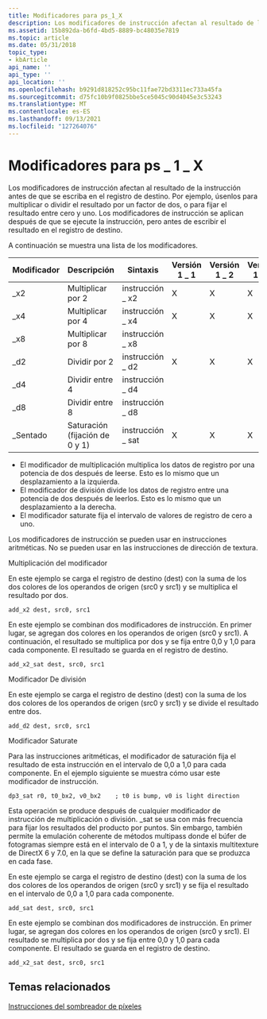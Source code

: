 ```yaml
---
title: Modificadores para ps_1_X
description: Los modificadores de instrucción afectan al resultado de la instrucción antes de que se escriba en el registro de destino. Obtenga información sobre los modificadores ps_1_X.
ms.assetid: 15b892da-b6fd-4bd5-8889-bc48035e7819
ms.topic: article
ms.date: 05/31/2018
topic_type:
- kbArticle
api_name: ''
api_type: ''
api_location: ''
ms.openlocfilehash: b9291d818252c95bc11fae72bd3311ec733a45fa
ms.sourcegitcommit: d75fc10b9f0825bbe5ce5045c90d4045e3c53243
ms.translationtype: MT
ms.contentlocale: es-ES
ms.lasthandoff: 09/13/2021
ms.locfileid: "127264076"
---
```

# <a name="modifiers-for-ps_1_x"></a>Modificadores para ps \_ 1 \_ X

Los modificadores de instrucción afectan al resultado de la instrucción antes de que se escriba en el registro de destino. Por ejemplo, úsenlos para multiplicar o dividir el resultado por un factor de dos, o para fijar el resultado entre cero y uno. Los modificadores de instrucción se aplican después de que se ejecute la instrucción, pero antes de escribir el resultado en el registro de destino.

A continuación se muestra una lista de los modificadores.



| Modificador | Descripción                   | Sintaxis           | Versión 1 \_ 1 | Versión 1 \_ 2     |Versión 1 \_ 3    | Versión 1 \_ 4    |
|----------|-------------------------------|------------------|---------|------|------|------|
| \_x2     | Multiplicar por 2                 | instrucción \_ x2  | X       | X    | X    | X    |
| \_x4     | Multiplicar por 4                 | instrucción \_ x4  | X       | X    | X    | X    |
| \_x8     | Multiplicar por 8                 | instrucción \_ x8  |         |      |      | X    |
| \_d2     | Dividir por 2                   | instrucción \_ d2  | X       | X    | X    | X    |
| \_d4     | Dividir entre 4                   | instrucción \_ d4  |         |      |      | X    |
| \_d8     | Dividir entre 8                   | instrucción \_ d8  |         |      |      | X    |
| \_Sentado    | Saturación (fijación de 0 y 1) | instrucción \_ sat | X       | X    | X    | X    |



 

-   El modificador de multiplicación multiplica los datos de registro por una potencia de dos después de leerse. Esto es lo mismo que un desplazamiento a la izquierda.
-   El modificador de división divide los datos de registro entre una potencia de dos después de leerlos. Esto es lo mismo que un desplazamiento a la derecha.
-   El modificador saturate fija el intervalo de valores de registro de cero a uno.

Los modificadores de instrucción se pueden usar en instrucciones aritméticas. No se pueden usar en las instrucciones de dirección de textura.

Multiplicación del modificador

En este ejemplo se carga el registro de destino (dest) con la suma de los dos colores de los operandos de origen (src0 y src1) y se multiplica el resultado por dos.


```
add_x2 dest, src0, src1
```



En este ejemplo se combinan dos modificadores de instrucción. En primer lugar, se agregan dos colores en los operandos de origen (src0 y src1). A continuación, el resultado se multiplica por dos y se fija entre 0,0 y 1,0 para cada componente. El resultado se guarda en el registro de destino.


```
add_x2_sat dest, src0, src1
```



Modificador De división

En este ejemplo se carga el registro de destino (dest) con la suma de los dos colores de los operandos de origen (src0 y src1) y se divide el resultado entre dos.


```
add_d2 dest, src0, src1
```



Modificador Saturate

Para las instrucciones aritméticas, el modificador de saturación fija el resultado de esta instrucción en el intervalo de 0,0 a 1,0 para cada componente. En el ejemplo siguiente se muestra cómo usar este modificador de instrucción.


```
dp3_sat r0, t0_bx2, v0_bx2    ; t0 is bump, v0 is light direction
```



Esta operación se produce después de cualquier modificador de instrucción de multiplicación o división. \_sat se usa con más frecuencia para fijar los resultados del producto por puntos. Sin embargo, también permite la emulación coherente de métodos multipass donde el búfer de fotogramas siempre está en el intervalo de 0 a 1, y de la sintaxis multitexture de DirectX 6 y 7.0, en la que se define la saturación para que se produzca en cada fase.

En este ejemplo se carga el registro de destino (dest) con la suma de los dos colores de los operandos de origen (src0 y src1) y se fija el resultado en el intervalo de 0,0 a 1,0 para cada componente.


```
add_sat dest, src0, src1
```



En este ejemplo se combinan dos modificadores de instrucción. En primer lugar, se agregan dos colores en los operandos de origen (src0 y src1). El resultado se multiplica por dos y se fija entre 0,0 y 1,0 para cada componente. El resultado se guarda en el registro de destino.


```
add_x2_sat dest, src0, src1
```



## <a name="related-topics"></a>Temas relacionados

<dl> <dt>

[Instrucciones del sombreador de píxeles](dx9-graphics-reference-asm-ps-instructions.md)
</dt> </dl>

 

 




